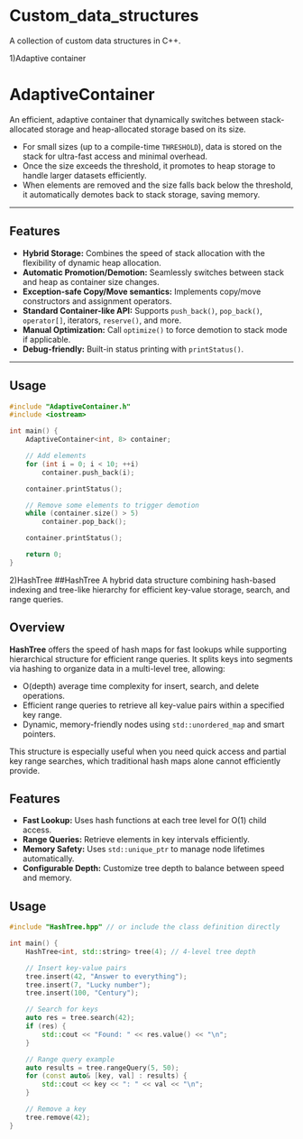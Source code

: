 # Custom_data_structures
A collection of custom data structures in C++.

1)Adaptive container
# AdaptiveContainer

An efficient, adaptive container that dynamically switches between stack-allocated storage and heap-allocated storage based on its size. 

- For small sizes (up to a compile-time `THRESHOLD`), data is stored on the stack for ultra-fast access and minimal overhead.
- Once the size exceeds the threshold, it promotes to heap storage to handle larger datasets efficiently.
- When elements are removed and the size falls back below the threshold, it automatically demotes back to stack storage, saving memory.

---

## Features

- **Hybrid Storage:** Combines the speed of stack allocation with the flexibility of dynamic heap allocation.
- **Automatic Promotion/Demotion:** Seamlessly switches between stack and heap as container size changes.
- **Exception-safe Copy/Move semantics:** Implements copy/move constructors and assignment operators.
- **Standard Container-like API:** Supports `push_back()`, `pop_back()`, `operator[]`, iterators, `reserve()`, and more.
- **Manual Optimization:** Call `optimize()` to force demotion to stack mode if applicable.
- **Debug-friendly:** Built-in status printing with `printStatus()`.

---

## Usage

```cpp
#include "AdaptiveContainer.h"
#include <iostream>

int main() {
    AdaptiveContainer<int, 8> container;

    // Add elements
    for (int i = 0; i < 10; ++i)
        container.push_back(i);

    container.printStatus();

    // Remove some elements to trigger demotion
    while (container.size() > 5)
        container.pop_back();

    container.printStatus();

    return 0;
}
```


2)HashTree
##HashTree 
A hybrid data structure combining hash-based indexing and tree-like hierarchy for efficient key-value storage, search, and range queries.

## Overview

**HashTree** offers the speed of hash maps for fast lookups while supporting hierarchical structure for efficient range queries. It splits keys into segments via hashing to organize data in a multi-level tree, allowing:

- O(depth) average time complexity for insert, search, and delete operations.
- Efficient range queries to retrieve all key-value pairs within a specified key range.
- Dynamic, memory-friendly nodes using `std::unordered_map` and smart pointers.

This structure is especially useful when you need quick access and partial key range searches, which traditional hash maps alone cannot efficiently provide.

## Features

- **Fast Lookup:** Uses hash functions at each tree level for O(1) child access.
- **Range Queries:** Retrieve elements in key intervals efficiently.
- **Memory Safety:** Uses `std::unique_ptr` to manage node lifetimes automatically.
- **Configurable Depth:** Customize tree depth to balance between speed and memory.

## Usage

```cpp
#include "HashTree.hpp" // or include the class definition directly

int main() {
    HashTree<int, std::string> tree(4); // 4-level tree depth

    // Insert key-value pairs
    tree.insert(42, "Answer to everything");
    tree.insert(7, "Lucky number");
    tree.insert(100, "Century");

    // Search for keys
    auto res = tree.search(42);
    if (res) {
        std::cout << "Found: " << res.value() << "\n";
    }

    // Range query example
    auto results = tree.rangeQuery(5, 50);
    for (const auto& [key, val] : results) {
        std::cout << key << ": " << val << "\n";
    }

    // Remove a key
    tree.remove(42);
}
```
